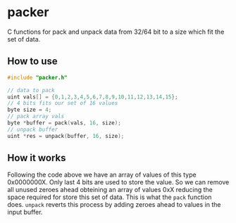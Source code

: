 # packer
C functions for pack and unpack data from 32/64 bit to a size which fit the set of data.

## How to use
```c
#include "packer.h"

// data to pack
uint vals[] = {0,1,2,3,4,5,6,7,8,9,10,11,12,13,14,15};
// 4 bits fits our set of 16 values
byte size = 4;
// pack array vals
byte *buffer = pack(vals, 16, size);
// unpack buffer
uint *res = unpack(buffer, 16, size);
```

## How it works
Following the code above we have an array of values of this type 0x0000000X. Only last 4 bits are used to store the value. So we can remove all unused zeroes ahead obteining an array of values 0xX reducing the space required for store this set of data. This is what the `pack` function does. `unpack` reverts this process by adding zeroes ahead to values in the input buffer.

